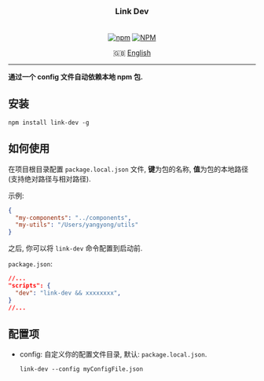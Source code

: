 <h3 align="center" style="margin: 30px 0 35px;">Link Dev</h3>

<p align="center">
  <a href="https://www.npmjs.com/package/link-dev"><img alt="npm" src="https://img.shields.io/npm/v/link-dev"></a>
  <a href="https://raw.githubusercontent.com/imyangyong/link-dev/master/LICENSE"><img alt="NPM" src="https://img.shields.io/npm/l/link-dev"></a>
</p>

<p align="center">
   🇬🇧 <a href="./README.zh-CN.md">English</a>
</p>

---

**通过一个 config 文件自动依赖本地 npm 包.**

## 安装

```
npm install link-dev -g
```

## 如何使用

在项目根目录配置 `package.local.json` 文件, **键**为包的名称, **值**为包的本地路径(支持绝对路径与相对路径).

示例:

```json
{
  "my-components": "../components",
  "my-utils": "/Users/yangyong/utils"
}
```

之后, 你可以将 `link-dev` 命令配置到启动前.

`package.json`:

```json
//...
"scripts": {
  "dev": "link-dev && xxxxxxxx",
}
//...
```

## 配置项

- config: 自定义你的配置文件目录, 默认: `package.local.json`.

  `link-dev --config myConfigFile.json`